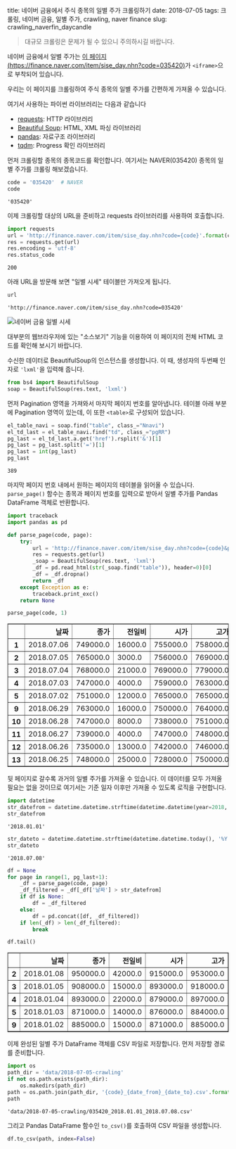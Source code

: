 title: 네이버 금융에서 주식 종목의 일별 주가 크롤링하기
date: 2018-07-05
tags: 크롤링, 네이버 금융, 일별 주가, crawling, naver finance
slug: crawling_naverfin_daycandle

> 대규모 크롤링은 문제가 될 수 있으니 주의하시길 바랍니다.


네이버 금융에서 일별 주가는 [이 페이지 (https://finance.naver.com/item/sise_day.nhn?code=035420)](https://finance.naver.com/item/sise_day.nhn?code=035420)가 `<iframe>`으로 부착되어 있습니다.

우리는 이 페이지를 크롤링하여 주식 종목의 일별 주가를 간편하게 가져올 수 있습니다.

여기서 사용하는 파이썬 라이브러리는 다음과 같습니다
- [requests](http://docs.python-requests.org/en/master/): HTTP 라이브러리
- [Beautiful Soup](https://www.crummy.com/software/BeautifulSoup/bs4/doc/): HTML,  XML 파싱 라이브러리
- [pandas](https://pandas.pydata.org/): 자료구조 라이브러리
- [tqdm](https://github.com/tqdm/tqdm): Progress 확인 라이브러리

먼저 크롤링할 종목의 종목코드를 확인합니다. 여기서는 NAVER(035420) 종목의 일별 주가를 크롤링 해보겠습니다.


```python
code = '035420'  # NAVER
code
```




    '035420'



이제 크롤링할 대상의 URL을 준비하고 requests 라이브러리를 사용하여 호출합니다.


```python
import requests
url = 'http://finance.naver.com/item/sise_day.nhn?code={code}'.format(code=code)
res = requests.get(url)
res.encoding = 'utf-8'
res.status_code
```




    200



아래 URL을 방문해 보면 "일별 시세" 테이블만 가져오게 됩니다.


```python
url
```




    'http://finance.naver.com/item/sise_day.nhn?code=035420'



![네이버 금융 일별 시세](/img/2018-07-05-crawling/naverfin.PNG)

대부분의 웹브라우저에 있는 "소스보기" 기능을 이용하여 이 페이지의 전체 HTML 코드를 확인해 보시기 바랍니다.

수신한 데이터로 BeautifulSoup의 인스턴스를 생성합니다. 이 때, 생성자의 두번째 인자로 `'lxml'`을 입력해 줍니다.


```python
from bs4 import BeautifulSoup
soap = BeautifulSoup(res.text, 'lxml')
```

먼저 Pagination 영역을 가져와서 마지막 페이지 번호를 알아냅니다. 테이블 아래 부분에 Pagination 영역이 있는데, 이 또한 `<table>`로 구성되어 있습니다.


```python
el_table_navi = soap.find("table", class_="Nnavi")
el_td_last = el_table_navi.find("td", class_="pgRR")
pg_last = el_td_last.a.get('href').rsplit('&')[1]
pg_last = pg_last.split('=')[1]
pg_last = int(pg_last)
pg_last
```




    389



마지막 페이지 번호 내에서 원하는 페이지의 테이블을 읽어올 수 있습니다. `parse_page()` 함수는 종목과 페이지 번호를 입력으로 받아서 일별 주가를 Pandas DataFrame 객체로 반환합니다.


```python
import traceback
import pandas as pd

def parse_page(code, page):
    try:
        url = 'http://finance.naver.com/item/sise_day.nhn?code={code}&page={page}'.format(code=code, page=page)
        res = requests.get(url)
        _soap = BeautifulSoup(res.text, 'lxml')
        _df = pd.read_html(str(_soap.find("table")), header=0)[0]
        _df = _df.dropna()
        return _df
    except Exception as e:
        traceback.print_exc()
    return None
```


```python
parse_page(code, 1)
```




<div>
<style scoped>
    .dataframe tbody tr th:only-of-type {
        vertical-align: middle;
    }

    .dataframe tbody tr th {
        vertical-align: top;
    }

    .dataframe thead th {
        text-align: right;
    }
</style>
<table border="1" class="dataframe">
  <thead>
    <tr style="text-align: right;">
      <th></th>
      <th>날짜</th>
      <th>종가</th>
      <th>전일비</th>
      <th>시가</th>
      <th>고가</th>
      <th>저가</th>
      <th>거래량</th>
    </tr>
  </thead>
  <tbody>
    <tr>
      <th>1</th>
      <td>2018.07.06</td>
      <td>749000.0</td>
      <td>16000.0</td>
      <td>755000.0</td>
      <td>758000.0</td>
      <td>746000.0</td>
      <td>77825.0</td>
    </tr>
    <tr>
      <th>2</th>
      <td>2018.07.05</td>
      <td>765000.0</td>
      <td>3000.0</td>
      <td>756000.0</td>
      <td>769000.0</td>
      <td>756000.0</td>
      <td>57319.0</td>
    </tr>
    <tr>
      <th>3</th>
      <td>2018.07.04</td>
      <td>768000.0</td>
      <td>21000.0</td>
      <td>769000.0</td>
      <td>779000.0</td>
      <td>760000.0</td>
      <td>179939.0</td>
    </tr>
    <tr>
      <th>4</th>
      <td>2018.07.03</td>
      <td>747000.0</td>
      <td>4000.0</td>
      <td>759000.0</td>
      <td>763000.0</td>
      <td>743000.0</td>
      <td>86305.0</td>
    </tr>
    <tr>
      <th>5</th>
      <td>2018.07.02</td>
      <td>751000.0</td>
      <td>12000.0</td>
      <td>765000.0</td>
      <td>765000.0</td>
      <td>745000.0</td>
      <td>107918.0</td>
    </tr>
    <tr>
      <th>9</th>
      <td>2018.06.29</td>
      <td>763000.0</td>
      <td>16000.0</td>
      <td>750000.0</td>
      <td>764000.0</td>
      <td>748000.0</td>
      <td>155915.0</td>
    </tr>
    <tr>
      <th>10</th>
      <td>2018.06.28</td>
      <td>747000.0</td>
      <td>8000.0</td>
      <td>738000.0</td>
      <td>751000.0</td>
      <td>726000.0</td>
      <td>136537.0</td>
    </tr>
    <tr>
      <th>11</th>
      <td>2018.06.27</td>
      <td>739000.0</td>
      <td>4000.0</td>
      <td>747000.0</td>
      <td>748000.0</td>
      <td>739000.0</td>
      <td>87276.0</td>
    </tr>
    <tr>
      <th>12</th>
      <td>2018.06.26</td>
      <td>735000.0</td>
      <td>13000.0</td>
      <td>742000.0</td>
      <td>746000.0</td>
      <td>730000.0</td>
      <td>107528.0</td>
    </tr>
    <tr>
      <th>13</th>
      <td>2018.06.25</td>
      <td>748000.0</td>
      <td>25000.0</td>
      <td>728000.0</td>
      <td>750000.0</td>
      <td>727000.0</td>
      <td>255266.0</td>
    </tr>
  </tbody>
</table>
</div>



뒷 페이지로 갈수록 과거의 일별 주가를 가져올 수 있습니다. 이 데이터를 모두 가져올 필요는 없을 것이므로 여기서는 기준 일자 이후만 가져올 수 있도록 로직을 구현합니다.


```python
import datetime
str_datefrom = datetime.datetime.strftime(datetime.datetime(year=2018, month=1, day=1), '%Y.%m.%d')
str_datefrom
```




    '2018.01.01'




```python
str_dateto = datetime.datetime.strftime(datetime.datetime.today(), '%Y.%m.%d')
str_dateto
```




    '2018.07.08'




```python
df = None
for page in range(1, pg_last+1):
    _df = parse_page(code, page)
    _df_filtered = _df[_df['날짜'] > str_datefrom]
    if df is None:
        df = _df_filtered
    else:
        df = pd.concat([df, _df_filtered])
    if len(_df) > len(_df_filtered):
        break
```


```python
df.tail()
```




<div>
<style scoped>
    .dataframe tbody tr th:only-of-type {
        vertical-align: middle;
    }

    .dataframe tbody tr th {
        vertical-align: top;
    }

    .dataframe thead th {
        text-align: right;
    }
</style>
<table border="1" class="dataframe">
  <thead>
    <tr style="text-align: right;">
      <th></th>
      <th>날짜</th>
      <th>종가</th>
      <th>전일비</th>
      <th>시가</th>
      <th>고가</th>
      <th>저가</th>
      <th>거래량</th>
    </tr>
  </thead>
  <tbody>
    <tr>
      <th>2</th>
      <td>2018.01.08</td>
      <td>950000.0</td>
      <td>42000.0</td>
      <td>915000.0</td>
      <td>953000.0</td>
      <td>908000.0</td>
      <td>196338.0</td>
    </tr>
    <tr>
      <th>3</th>
      <td>2018.01.05</td>
      <td>908000.0</td>
      <td>15000.0</td>
      <td>893000.0</td>
      <td>918000.0</td>
      <td>880000.0</td>
      <td>136811.0</td>
    </tr>
    <tr>
      <th>4</th>
      <td>2018.01.04</td>
      <td>893000.0</td>
      <td>22000.0</td>
      <td>879000.0</td>
      <td>897000.0</td>
      <td>873000.0</td>
      <td>130112.0</td>
    </tr>
    <tr>
      <th>5</th>
      <td>2018.01.03</td>
      <td>871000.0</td>
      <td>14000.0</td>
      <td>876000.0</td>
      <td>884000.0</td>
      <td>864000.0</td>
      <td>84790.0</td>
    </tr>
    <tr>
      <th>9</th>
      <td>2018.01.02</td>
      <td>885000.0</td>
      <td>15000.0</td>
      <td>871000.0</td>
      <td>885000.0</td>
      <td>870000.0</td>
      <td>93587.0</td>
    </tr>
  </tbody>
</table>
</div>



이제 완성된 일별 주가 DataFrame 객체를 CSV 파일로 저장합니다. 먼저 저장할 경로를 준비합니다.


```python
import os
path_dir = 'data/2018-07-05-crawling'
if not os.path.exists(path_dir):
    os.makedirs(path_dir)
path = os.path.join(path_dir, '{code}_{date_from}_{date_to}.csv'.format(code=code, date_from=str_datefrom, date_to=str_dateto))
path
```




    'data/2018-07-05-crawling/035420_2018.01.01_2018.07.08.csv'



그리고 Pandas DataFrame 함수인 `to_csv()`를 호출하여 CSV 파일을 생성합니다.


```python
df.to_csv(path, index=False)
```
